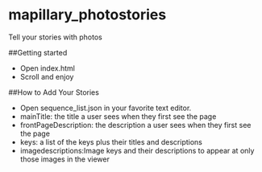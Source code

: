# mapillary_photostories
Tell your stories with photos

##Getting started
  - Open index.html
  - Scroll and enjoy

##How to Add Your Stories
  - Open sequence_list.json in your favorite text editor.
  - mainTitle: the title a user sees when they first see the page
  - frontPageDescription: the description a user sees when they first see the page
  - keys: a list of the keys plus their titles and descriptions
  - imagedescriptions:Image keys and their descriptions to appear at only those images in the viewer
  
